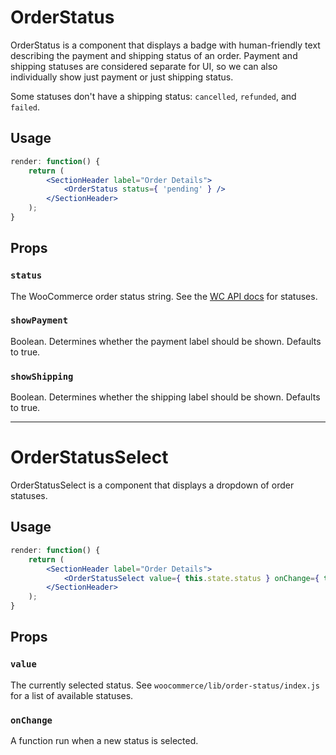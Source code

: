 OrderStatus
===========

OrderStatus is a component that displays a badge with human-friendly text describing the payment and shipping status of an order. Payment and shipping statuses are considered separate for UI, so we can also individually show just payment or just shipping status.

Some statuses don't have a shipping status: `cancelled`, `refunded`, and `failed`.

## Usage

```jsx
render: function() {
    return (
        <SectionHeader label="Order Details">
            <OrderStatus status={ 'pending' } />
        </SectionHeader>
    );
}
```

## Props

### `status`

The WooCommerce order status string. See the [WC API docs](https://docs.woocommerce.com/document/managing-orders/) for statuses.

### `showPayment`

Boolean. Determines whether the payment label should be shown. Defaults to true.

### `showShipping`

Boolean. Determines whether the shipping label should be shown. Defaults to true.

------------------------------

OrderStatusSelect
=================

OrderStatusSelect is a component that displays a dropdown of order statuses.

## Usage
```jsx
render: function() {
    return (
        <SectionHeader label="Order Details">
            <OrderStatusSelect value={ this.state.status } onChange={ this.updateStatus } />
        </SectionHeader>
    );
}
```

## Props

### `value`

The currently selected status. See `woocommerce/lib/order-status/index.js` for a list of available statuses.

### `onChange`

A function run when a new status is selected.
